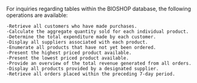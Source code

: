 For inquiries regarding tables within the BIOSHOP database, the following operations are available:

    -Retrieve all customers who have made purchases.
    -Calculate the aggregate quantity sold for each individual product.
    -Determine the total expenditure made by each customer.
    -Display all suppliers associated with each product.
    -Enumerate all products that have not yet been ordered.
    -Present the highest priced product available.
    -Present the lowest priced product available.
    -Provide an overview of the total revenue generated from all orders.
    -Display all products provided by a designated supplier.
    -Retrieve all orders placed within the preceding 7-day period.
